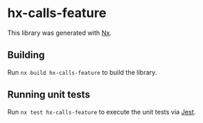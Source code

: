 # hx-calls-feature

This library was generated with [Nx](https://nx.dev).

## Building

Run `nx build hx-calls-feature` to build the library.

## Running unit tests

Run `nx test hx-calls-feature` to execute the unit tests via [Jest](https://jestjs.io).
